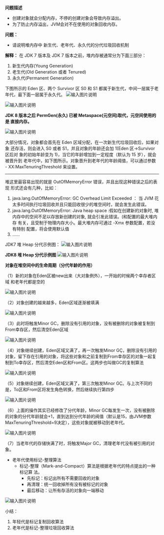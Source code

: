  **问题描述** 
- 创建对象就会分配内存，不停的创建对象会导致内存溢出。
- 为了防止内存溢出，JVM会对不在使用的对象回收内存。

 **问题：** 
- 请说明堆内存中 新生代、老年代、永久代的分代垃圾回收机制

 **解释：** 
在 JDK 7 版本及 JDK 7 版本之前，堆内存被通常分为下面三部分：
1. 新生代内存(Young Generation)
2. 老生代(Old Generation 或者 Tenured)
3. 永久代(Permanent Generation)

下图所示的 Eden 区、两个 Survivor 区 S0 和 S1 都属于新生代，中间一层属于老年代，最下面一层属于永久代。
![输入图片说明](../image/%E5%A0%86%E5%86%85%E5%AD%98.png)


![输入图片说明](../image/%E5%86%85%E5%AD%98%E5%9B%BE.png)

 **JDK 8 版本之后 PermGen(永久) 已被 Metaspace(元空间)取代，元空间使用的是
直接内存。** 


![输入图片说明](../image/%E5%86%85%E5%AD%98%E5%9B%BE2.png)

大部分情况，对象都会首先在 Eden 区域分配，在一次新生代垃圾回收后，如果对象
还存活，则会进入 S0 或者 S1，并且对象的年龄还会加 1(Eden 区->Survivor 区后对
象的初始年龄变为 1)，当它的年龄增加到一定程度（默认为 15 岁），就会被晋升到
老年代中，如下图所示。对象晋升到老年代的年龄阈值，可以通过参数 -
XX:MaxTenuringThreshold 来设置。

--------------------------------------------------------

堆这里最容易出现的就是 OutOfMemoryError 错误，并且出现这种错误之后的表现
形式还会有几种，比如：
1. java.lang.OutOfMemoryError: GC Overhead Limit Exceeded ： 当 JVM
花太多时间执行垃圾回收并且只能回收很少的堆空间时，就会发生此错误。
2. java.lang.OutOfMemoryError: Java heap space :假如在创建新的对象时, 堆
内存中的空间不足以存放新创建的对象, 就会引发此错误。(和配置的最大堆内存
有关，且受制于物理内存大小。最大堆内存可通过 -Xmx 参数配置，若没有特别
配置，将会使用默认值
3. ......

JDK7 堆 Heap 分代示例图：
![输入图片说明](../image/%E5%A0%86.png)

 **JDK8 堆 Heap 分代示例图** 
![输入图片说明](../image/%E5%A0%862.png)

 **对象在堆空间中的生命周期（分代年龄的作用）** 

（1）新的对象在Eden区被new出来（大对象例外），一开始的时候两个幸存者区域
和老年代都是空的

![输入图片说明](../image/%E5%A0%86%E7%94%9F%E5%91%BD%E5%91%A8%E6%9C%9F1.png)

（2）对象创建的越来越多，Eden区域逐渐被填满

![输入图片说明](../image/%E5%A0%86%E7%94%9F%E5%91%BD%E5%91%A8%E6%9C%9F2.png)

（3）此时将触发Minor GC，删除没有引用的对象，没有被删除的对象被复制到From幸存区，然后清空Eden区域

![输入图片说明](../image/%E5%A0%86%E7%94%9F%E5%91%BD%E5%91%A8%E6%9C%9F3.png)

（4）对象继续创建，Eden区域又满了，再一次触发Minor GÇ，删除没有引用的对象，留下存在引用的对象，将这些对象和之前复制到From幸存区的对象一起复制到To幸存区，然后清空Eden区和From区。这两步也叫做GC的复制算法

![输入图片说明](../image/%E5%A0%86%E7%94%9F%E5%91%BD%E5%91%A8%E6%9C%9F4.png)

（5）对象继续创建，Eden区域又满了，第三次触发Minor GÇ。与上次不同的是，To区和From区将发生角色转换，然后继续执行第四步

![输入图片说明](../image/%E5%A0%86%E7%94%9F%E5%91%BD%E5%91%A8%E6%9C%9F5.png)

（6）上面的操作其实已经修改了分代年龄，Minor GC每发生一次，没有被删除的对象的分代年龄就会+1，直到达到分代年龄的阀值（默认是15，由JVM参数MaxTenuringThreshold=9决定），这些对象就被移动到老年代。

![输入图片说明](../image/%E5%A0%86%E7%94%9F%E5%91%BD%E5%91%A8%E6%9C%9F6.png)

（7）当老年代的存储快满了时，将触发Major GC，清理老年代没有被引用的对象。
- 老年代使用标记-整理算法
    - 标记-整理（Mark-and-Compact）算法是根据老年代的特点提出的一种标记算
法。
        - 先标记：标记出所有不需要回收的对象
        - 再清理：统一回收掉所有没有被标记的对象
        - 最后移动：让所有存活的对象向一端移动

![输入图片说明](../image/%E6%A0%87%E8%AE%B0-%E6%95%B4%E7%90%86%E7%AE%97%E6%B3%95.png)

小结：
1. 年轻代是标记复制回收算法
2. 老年代是标记-整理垃圾回收算法